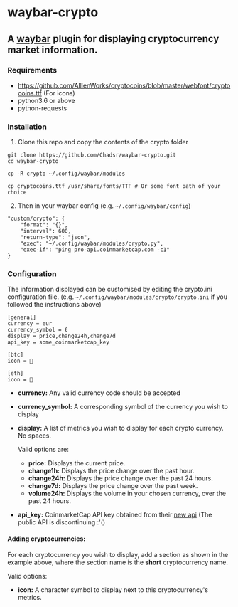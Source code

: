 # waybar-crypto

## A [waybar](https://github.com/Alexays/Waybar) plugin for displaying cryptocurrency market information.

### Requirements
- https://github.com/AllienWorks/cryptocoins/blob/master/webfont/cryptocoins.ttf (For icons)
- python3.6 or above
- python-requests

### Installation
1. Clone this repo and copy the contents of the crypto folder
```
git clone https://github.com/Chadsr/waybar-crypto.git
cd waybar-crypto

cp -R crypto ~/.config/waybar/modules

cp cryptocoins.ttf /usr/share/fonts/TTF # Or some font path of your choice
```

2. Then in your waybar config (e.g. `~/.config/waybar/config`)
```
"custom/crypto": {
    "format": "{}",
    "interval": 600,
    "return-type": "json",
    "exec": "~/.config/waybar/modules/crypto.py",
    "exec-if": "ping pro-api.coinmarketcap.com -c1"
}
```

### Configuration
The information displayed can be customised by editing the crypto.ini configuration file.
(e.g. `~/.config/waybar/modules/crypto/crypto.ini` if you followed the instructions above)

```
[general]
currency = eur
currency_symbol = €
display = price,change24h,change7d
api_key = some_coinmarketcap_key

[btc]
icon = 

[eth]
icon = 
```
- **currency:** Any valid currency code should be accepted
- **currency_symbol:** A corresponding symbol of the currency you wish to display
- **display:** A list of metrics you wish to display for each crypto currency. No spaces. 
    
    Valid options are:
    - **price:** Displays the current price.
    - **change1h:** Displays the price change over the past hour.
    - **change24h:** Displays the price change over the past 24 hours.
    - **change7d:** Displays the price change over the past week.
    - **volume24h:** Displays the volume in your chosen currency, over the past 24 hours.
- **api_key:** CoinmarketCap API key obtained from their [new api](https://coinmarketcap.com/api/) (The public API is discontinuing :'()

#### Adding cryptocurrencies:
For each cryptocurrency you wish to display, add a section as shown in the example above, where the section name is the **short** cryptocurrency name. 

Valid options:
- **icon:** A character symbol to display next to this cryptocurrency's metrics.
